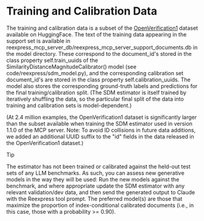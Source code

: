 # Training and Calibration Data

The training and calibration data is a subset of the [OpenVerification1](https://huggingface.co/datasets/ReexpressAI/OpenVerification1) dataset available on HuggingFace. The text of the training data appearing in the support set is available in reexpress_mcp_server_db/reexpress_mcp_server_support_documents.db in the model directory. These correspond to the document_id's stored in the class property self.train_uuids of the SimilarityDistanceMagnitudeCalibrator() model (see code/reexpress/sdm_model.py), and the corresponding calibration set document_id's are stored in the class property self.calibration_uuids. The model also stores the corresponding ground-truth labels and predictions for the final training/calibration split. (The SDM estimator is itself trained by iteratively shuffling the data, so the particular final split of the data into training and calibration sets is model-dependent.)

(At 2.4 million examples, the OpenVerification1 dataset is significantly larger than the subset available when training the SDM estimator used in version 1.1.0 of the MCP server. Note: To avoid ID collisions in future data additions, we added an additional UUID suffix to the "id" fields in the data released in the OpenVerification1 dataset.)

> [!TIP]
> The estimator has not been trained or calibrated against the held-out test sets of any LLM benchmarks. As such, you can assess new generative models in the way they will be used: Run the new models against the benchmark, and where appropriate update the SDM estimator with any relevant validation/dev data, and then send the generated output to Claude with the Reexpress tool prompt. The preferred model(s) are those that maximize the proportion of index-conditional calibrated documents (i.e., in this case, those with a probability >= 0.90).
